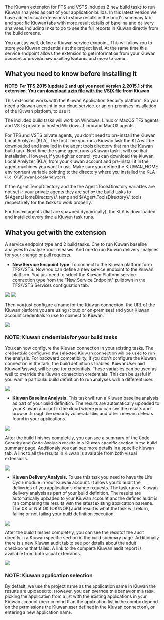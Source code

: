 The Kiuwan extension for FTS and VSTS includes 2 new build tasks to run Kiuwan analyses as part of your application builds. In this latest version we have added visual extensions to show results in the build's summary tab and specific Kiuwan tabs with more result details of baselina and delivery analyses. Including links to go to see the full reports in Kiuwan directly from the build screens.

You can, as well, define a Kiuwan service endpoint. This will allow you to store you Kiuwan credentials at the project level. At the same time this service endpoint allows the extension to get information from your Kiuwan account to provide new exciting features and more to come.


## What you need to know before installing it ##

**NOTE: For TFS 2015 (update 2 and up) you need version 2.2015.1 of the extension. You can [download a zip file with the VSIX file](https://www.kiuwan.com/pub/tfs2015/kiuwan-publisher.kiuwan-analysis-extension-2.2015.1.vsix.zip) from Kiuwan**

This extension works with the Kiuwan Application Security platform. So you need a Kiuwan account in our cloud service, or an on-premises installation of the Kiuwan platform, to use it.

The included build tasks will work on Windows, Linux or MacOS TFS agents and VSTS private or hosted Windows, Linux and MacOS agents.

For TFS and VSTS private agents, you don't need to pre-install the Kiuwan Local Analyzer (KLA). The first time you run a Kiuwan task the KLA will be downloaded and installed in the agent tools directory that ran the Kiuwan build task. Next time the same agent runs a Kiuwan task it will use that installation. However, if you tighter control, you can download the Kiuwan Local Analyzer (KLA) from your Kiuwan account and pre-install it in the agent machines you want to use. Make sure you define the KIUWAN_HOME environment variable pointing to the directory where you installed the KLA (i.e. C:\KiuwanLocalAnalyzer).

If the Agent.TempDirectory and the the Agent.ToolsDirectory variables are not set in your private agents they are set by the build tasks to ${Agent.HomeDirectory}/_temp and ${Agent.ToolsDirectory}/_tools respectively for the tasks to work properly.

For hosted agents (that are spawned dynamically), the KLA is downloaded and installed every time a Kiuwan task runs.

## What you get with the extension ##

A service endpoint type and 2 build tasks. One to run Kiuwan baseline analyses to analyze your releases. And one to run Kiuwan delivery analyses for your change or pull requests.

- **New Service Endpoint type.** To connect to the Kiuwan platform form TFS/VSTS. Now you can define a new service endpoint to the Kiuwan platform. You just need to select the Kiuwan Platform service connection type from the "New Service Endpoint" pulldown in the TFS/VSTS Services configuration tab.

<img src="https://www.kiuwan.com/wp-content/uploads/2018/03/vsts-services.png">

<img src="https://www.kiuwan.com/wp-content/uploads/2018/03/new-service-endpoint.png">

Then you just configure a name for the Kiuwan connection, the URL of the Kiuwan platform you are using (cloud or on-premises) and your Kiuwan account credentials to use to connect to Kiuwan.

<img src="https://www.kiuwan.com/wp-content/uploads/2018/03/kiuwan-endpoint-config.png">

### **NOTE**: Kiuwan credentials for your build tasks
You can now configure the Kiuwan connection in your existing tasks. The credentials configured the selected Kiuwan connection will be used to run the analysis. For backward compatibility, if you don't configure the Kiuwan connection in the task, the build definition variables: KiuwanUser and KiuwanPasswd, will be use for credentials. These variables can be used as well to override the Kiuwan connection credentials. This can be useful if you want a particular build definition to run analyses with a different user.

<img src="https://www.kiuwan.com/wp-content/uploads/2018/01/kiuwan-tasks.png">

- **Kiuwan Baseline Analysis.** This task will run a Kiuwan baseline analysis as part of your build definition. The results are automatically uploaded to your Kiuwan account in the cloud where you can see the results and browse through the security vulnerabilities and other relevant defects  found in your applications.

<img src="https://www.kiuwan.com/wp-content/uploads/2018/01/analysis-results.png">

After the build finishes completely, you can see a summary of the Code Security and Code Analysis results in a Kiuwan specific section in the build summary page. Additionaly you can see more details in a specific Kiuwan tab. A link to all the results in Kiuwan is available from both visual extensions.

<img src="https://www.kiuwan.com/wp-content/uploads/2018/11/kiuwan-baseline-tab.png">

- **Kiuwan Delivery Analysis.** To use this task you need to have the Life Cycle module in your Kiuwan account. It allows you to audit the deliveries of you application's change requests. The task runs a Kiuwan delivery analysis as part of your build definition. The results are automatically uploaded to your Kiuwan account and the defined audit is ran comparing the results with the latest existing application baseline. The OK or Not OK (OK/NOK) audit result is what the task will return, failing or not failing your build definition execution.

<img src="https://www.kiuwan.com/wp-content/uploads/2018/01/kiuwan-audit-results.png">

After the build finishes completely, you can see the resultof the audit directly in a Kiuwan specific section in the build summary page. Additionally there is a new Kiuwan audit tab to see por details about the aduit checkpoins that failed. A link to the complete Kiuwan audit report is available from both visual extensions.

<img src="https://www.kiuwan.com/wp-content/uploads/2018/11/kiuwan-audit-tab.png">

### **NOTE**: Kiuwan application selection
By default, we use the project name as the application name in Kiuwan the results are uploaded to. However, you can override this behavior in a task, picking the application from a list with the existing applications in your Kiuwan account (bear in mind than the application list in the combo depend on the permissions the Kiuwan user defined in the Kiuwan connection), or entering a new application name.
